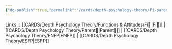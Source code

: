```yaml
---
{"dg-publish":true,"permalink":"/cards/depth-psychology-theory/fi-parent/","created":"2023-01-05T12:01:42.952+01:00","updated":"2023-04-23T13:59:39.571+02:00"}
---
```


Links :: [[CARDS/Depth Psychology Theory/Functions & Attitudes/Fi🧭\|Fi🧭]] | [[CARDS/Depth Psychology Theory/Parent🤨\|Parent🤨]] | [[CARDS/Depth Psychology Theory/ENFP\|ENFP]] | [[CARDS/Depth Psychology Theory/ESFP\|ESFP]]

